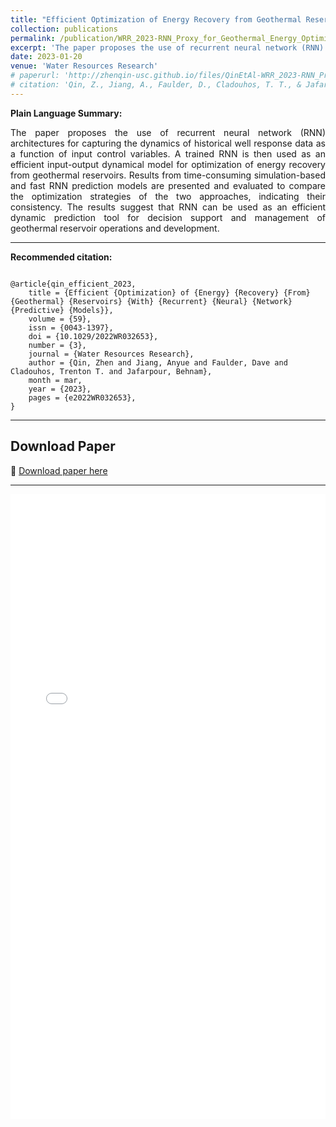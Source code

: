 ```yaml
---
title: "Efficient Optimization of Energy Recovery from Geothermal Reservoirs with Recurrent Neural Network Predictive Models"
collection: publications
permalink: /publication/WRR_2023-RNN_Proxy_for_Geothermal_Energy_Optimization
excerpt: 'The paper proposes the use of recurrent neural network (RNN) architectures for optimizing energy recovery from geothermal reservoirs.'
date: 2023-01-20
venue: 'Water Resources Research'
# paperurl: 'http://zhenqin-usc.github.io/files/QinEtAl-WRR_2023-RNN_Proxy_for_Geothermal_Energy_Optimization.pdf'
# citation: 'Qin, Z., Jiang, A., Faulder, D., Cladouhos, T. T., & Jafarpour, B. (2023). "Efficient optimization of energy recovery from geothermal reservoirs with recurrent neural network predictive models." <i>Water Resources Research</i>, 59, e2022WR032653. https://doi.org/10.1029/2022WR032653.'
---
```


**Plain Language Summary:**
<div style="text-align: justify;">
The paper proposes the use of recurrent neural network (RNN) architectures for capturing the dynamics of historical well response data as a function of input control variables. A trained RNN is then used as an efficient input-output dynamical model for optimization of energy recovery from geothermal reservoirs. Results from time-consuming simulation-based and fast RNN prediction models are presented and evaluated to compare the optimization strategies of the two approaches, indicating their consistency. The results suggest that RNN can be used as an efficient dynamic prediction tool for decision support and management of geothermal reservoir operations and development.
</div>

---

**Recommended citation:**  
<pre><code class="bibtex">
@article{qin_efficient_2023,
	title = {Efficient {Optimization} of {Energy} {Recovery} {From} {Geothermal} {Reservoirs} {With} {Recurrent} {Neural} {Network} {Predictive} {Models}},
	volume = {59},
	issn = {0043-1397},
	doi = {10.1029/2022WR032653},
	number = {3},
	journal = {Water Resources Research},
	author = {Qin, Zhen and Jiang, Anyue and Faulder, Dave and Cladouhos, Trenton T. and Jafarpour, Behnam},
	month = mar,
	year = {2023},
	pages = {e2022WR032653},
}
</code></pre></span>
</code></pre>

---

## **Download Paper**
📄 [Download paper here](http://zhenqin-usc.github.io/files/QinEtAl-WRR_2023-RNN_Proxy_for_Geothermal_Energy_Optimization.pdf)

---
<iframe src="/files/QinEtAl-WRR_2023-RNN_Proxy_for_Geothermal_Energy_Optimization.pdf" width="100%" height="1000px" style="border: none;"></iframe>
